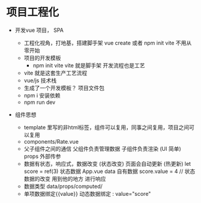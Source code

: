 # 项目工程化

- 开发vue 项目， SPA
    - 工程化视角，打地基，搭建脚手架
        vue  create 或者 npm init vite 不用从零开始
    - 项目的开发模板
        - npm init vite      vite 就是脚手架  开发流程也是工艺
    - vite 就是这套生产工艺流程
    - vue/js 技术栈
    - 生成了一个开发模板？ 项目文件包
    - npm i   安装依赖
    - npm run dev

- 组件思想
    - template  里写的非html标签，组件可以复用，同事之间复用，项目之间可以复用   <Rate/>
    - components/Rate.vue 
    - 父子组件之间的通信 父组件负责管理数据 子组件负责渲染  (UI 简单) 
        <Rate value=""/>  props 外部传参 
    - 数据有状态，响应式，数据改变 (状态改变) 页面会自动更新 (热更新) 
        let score =  ref(3)  状态数据  App.vue data 自有数据 
        score.value = 4   // 状态数据的改变 用到他的地方 进行响应 
    - 数据类型  data/props/computed/ 
    - 单项数据绑定{{value}}
        动态数据绑定 : value="score"